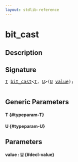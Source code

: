 ```yaml
---
layout: stdlib-reference
---
```


# bit\_cast

## Description





## Signature 

<pre>
<a href="/stdlib-reference/global-decls/bit_cast#typeparam-T" class="code_type">T</a> <a href="/stdlib-reference/global-decls/bit_cast">bit_cast</a>&lt;<a href="/stdlib-reference/global-decls/bit_cast#typeparam-T" class="code_type">T</a>, <a href="/stdlib-reference/global-decls/bit_cast#typeparam-U" class="code_type">U</a>&gt;(<a href="/stdlib-reference/global-decls/bit_cast#typeparam-U" class="code_type">U</a> <a href="/stdlib-reference/global-decls/bit_cast#decl-value" class="code_param">value</a>);

</pre>

## Generic Parameters

#### T {#typeparam-T}
#### U {#typeparam-U}

## Parameters

#### value  : [U](/stdlib-reference/global-decls/bit_cast#typeparam-U) {#decl-value}

